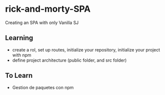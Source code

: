 # rick-and-morty-SPA
Creating an SPA with only Vanilla SJ

## Learning
- create a rol, set up routes, initialize your repository, initialize your project with npm
- define project architecture (public folder, and src folder)


## To Learn
- Gestion de paquetes con npm